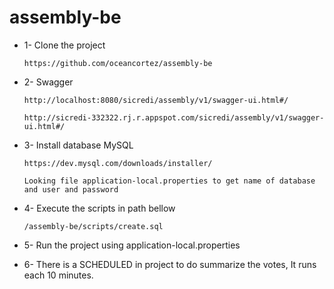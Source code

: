 # assembly-be

- 1- Clone the project

      https://github.com/oceancortez/assembly-be
     
- 2- Swagger

      http://localhost:8080/sicredi/assembly/v1/swagger-ui.html#/
      
      http://sicredi-332322.rj.r.appspot.com/sicredi/assembly/v1/swagger-ui.html#/

- 3- Install database MySQL

	  https://dev.mysql.com/downloads/installer/
	  
	  Looking file application-local.properties to get name of database and user and password
	
- 4- Execute the scripts in path bellow

	  /assembly-be/scripts/create.sql
	 
- 5- Run the project using application-local.properties

- 6- There is a SCHEDULED in project to do summarize the votes, It runs each 10 minutes.


